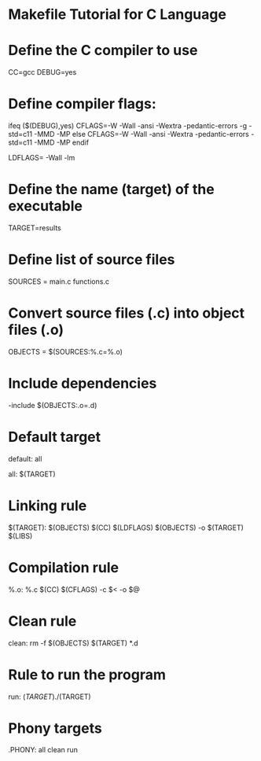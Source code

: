 # Makefile Tutorial for C Language

# Define the C compiler to use
CC=gcc
DEBUG=yes

# Define compiler flags:
ifeq ($(DEBUG),yes)
    CFLAGS=-W -Wall -ansi -Wextra -pedantic-errors -g -std=c11 -MMD -MP
else
    CFLAGS=-W -Wall -ansi -Wextra -pedantic-errors -std=c11 -MMD -MP
endif

LDFLAGS= -Wall -lm

# Define the name (target) of the executable
TARGET=results

# Define list of source files
SOURCES = main.c functions.c

# Convert source files (.c) into object files (.o)
OBJECTS = $(SOURCES:%.c=%.o)

# Include dependencies
-include $(OBJECTS:.o=.d)

# Default target
default: all

all: $(TARGET)

# Linking rule
$(TARGET): $(OBJECTS)
	$(CC) $(LDFLAGS) $(OBJECTS) -o $(TARGET) $(LIBS)

# Compilation rule
%.o: %.c
	$(CC) $(CFLAGS) -c $< -o $@

# Clean rule
clean:
	rm -f $(OBJECTS) $(TARGET) *.d

# Rule to run the program
run: $(TARGET)
	./$(TARGET)

# Phony targets
.PHONY: all clean run

